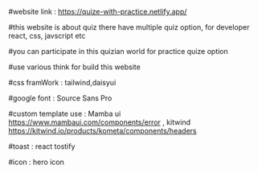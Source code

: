 #website link : https://quize-with-practice.netlify.app/

#this website is about quiz there have multiple quiz option,  for developer react, css, javscript etc

#you can participate in this quizian world for practice quize option

#use various think for build this website

#css framWork :  tailwind,daisyui

#google font : Source Sans Pro

#custom template use : Mamba ui https://www.mambaui.com/components/error , kitwind https://kitwind.io/products/kometa/components/headers

#toast : react tostify

#icon : hero icon


